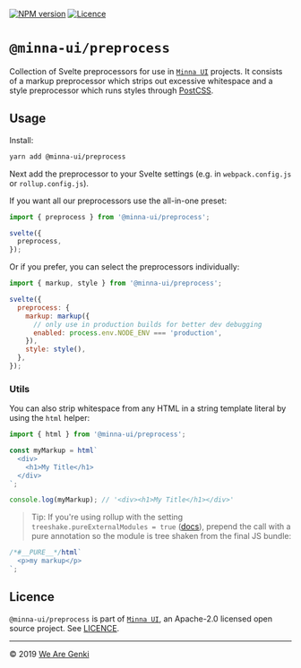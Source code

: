 [![NPM version](https://img.shields.io/npm/v/@minna-ui/preprocess.svg)](https://www.npmjs.com/package/@minna-ui/preprocess)
[![Licence](https://img.shields.io/npm/l/@minna-ui/preprocess.svg)](https://github.com/WeAreGenki/minna-ui/blob/master/LICENCE)

# `@minna-ui/preprocess`

Collection of Svelte preprocessors for use in [`Minna UI`](https://github.com/WeAreGenki/minna-ui) projects. It consists of a markup preprocessor which strips out excessive whitespace and a style preprocessor which runs styles through [PostCSS](https://github.com/postcss/postcss).

## Usage

Install:

```sh
yarn add @minna-ui/preprocess
```

Next add the preprocessor to your Svelte settings (e.g. in `webpack.config.js` or `rollup.config.js`).

If you want all our preprocessors use the all-in-one preset:

<!-- global svelte -->

```js
import { preprocess } from '@minna-ui/preprocess';

svelte({
  preprocess,
});
```

Or if you prefer, you can select the preprocessors individually:

<!-- global svelte -->

```js
import { markup, style } from '@minna-ui/preprocess';

svelte({
  preprocess: {
    markup: markup({
      // only use in production builds for better dev debugging
      enabled: process.env.NODE_ENV === 'production',
    }),
    style: style(),
  },
});
```

### Utils

You can also strip whitespace from any HTML in a string template literal by using the `html` helper:

```js
import { html } from '@minna-ui/preprocess';

const myMarkup = html`
  <div>
    <h1>My Title</h1>
  </div>
`;

console.log(myMarkup); // '<div><h1>My Title</h1></div>'
```

> Tip: If you're using rollup with the setting `treeshake.pureExternalModules = true` ([docs](https://rollupjs.org/guide/en#treeshake)), prepend the call with a pure annotation so the module is tree shaken from the final JS bundle:

<!-- prettier-ignore -->
```js
/*#__PURE__*/html`
  <p>my markup</p>
`;
```

## Licence

`@minna-ui/preprocess` is part of [`Minna UI`](https://github.com/WeAreGenki/minna-ui), an Apache-2.0 licensed open source project. See [LICENCE](https://github.com/WeAreGenki/minna-ui/blob/master/LICENCE).

---

© 2019 [We Are Genki](https://wearegenki.com)
